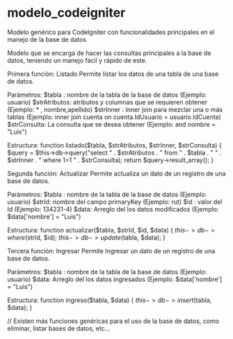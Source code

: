 # modelo_codeigniter
Modelo genérico para CodeIgniter con funcionalidades principales en el manejo de la base de datos

Modelo que se encarga de hacer las consultas principales a la base de datos, teniendo un manejo fácil y rápido de este.


Primera función: Listado
Permite listar los datos de una tabla de una base de datos.

Parámetros:
$tabla : nombre de la tabla de la base de datos (Ejemplo: usuario)
$strAtributos: atributos y columnas que se requieren obtener (Ejemplo: * , nombre,apellido)
$strInner : Inner join para mezclar una o más tablas (Ejemplo: inner join cuenta on cuenta.IdUsuario = usuario.IdCuenta)
$strConsulta: La consulta que se desea obtener (Ejemplo: and nombre = "Luis")

Estructura:
function listado($tabla, $strAtributos, $strInner, $strConsulta) {
        $query = $this->db->query("select " . $strAtributos . " from " . $tabla . " " . $strInner . " where 1=1 " . $strConsulta);
        return $query->result_array();
}



Segunda función: Actualizar
Permite actualiza un dato de un registro de una base de datos.

Parámetros:
$tabla : nombre de la tabla de la base de datos (Ejemplo: usuario)
$strId: nombre del campo primaryKey (Ejemplo: rut)
$id : valor del Id (Ejemplo: 134231-4)
$data: Arreglo del los datos modificados (Ejemplo: $data['nombre'] = "Luis")

Estructura:
 function actualizar($tabla, $strId, $id, $data) {
        $this->db->where($strId, $id);
        $this->db->update($tabla, $data);
 }
 
 
Tercera función: Ingresar
Permite Ingresar un dato de un registro de una base de datos.

Parámetros:
$tabla : nombre de la tabla de la base de datos (Ejemplo: usuario)
$data: Arreglo del los datos ingresados (Ejemplo: $data['nombre'] = "Luis")

Estructura:
 function ingreso($tabla, $data) {
        $this->db->insert($tabla, $data);
    }
 
 
 // Existen más funciones genéricas para el uso de la base de datos, como eliminar, listar bases de datos, etc...
